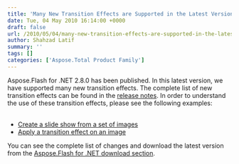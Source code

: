 ```yaml
---
title: 'Many New Transition Effects are Supported in the Latest Version of Aspose.Flash for .NET'
date: Tue, 04 May 2010 16:14:00 +0000
draft: false
url: /2010/05/04/many-new-transition-effects-are-supported-in-the-latest-version-of-aspose-flash-for-net/
author: Shahzad Latif
summary: ''
tags: []
categories: ['Aspose.Total Product Family']
---
```


Aspose.Flash for .NET 2.8.0 has been published. In this latest version, we have supported many new transition effects. The complete list of new transition effects can be found in the [release notes][1]. In order to understand the use of these transition effects, please see the following examples:  
   

*   [Create a slide show from a set of images][2]
*   [Apply a transition effect on an image][3]

  
You can see the complete list of changes and download the latest version from the [Aspose.Flash for .NET download section][4].




[1]: http://www.aspose.com/community/files/51/.net-components/aspose.flash-for-.net/entry236052.aspx
[2]: https://docs.aspose.com/display/diagramjava/Home
[3]: https://docs.aspose.com/display/diagramjava/Home
[4]: http://www.aspose.com/community/files/51/.net-components/aspose.flash-for-.net/default.aspx




